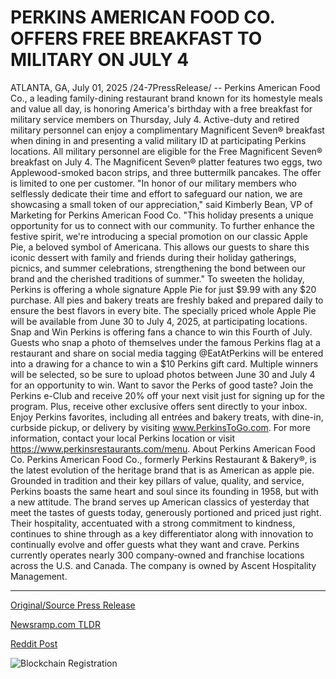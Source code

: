 # PERKINS AMERICAN FOOD CO. OFFERS FREE BREAKFAST TO MILITARY ON JULY 4

ATLANTA, GA, July 01, 2025 /24-7PressRelease/ -- Perkins American Food Co., a leading family-dining restaurant brand known for its homestyle meals and value all day, is honoring America's birthday with a free breakfast for military service members on Thursday, July 4. Active-duty and retired military personnel can enjoy a complimentary Magnificent Seven® breakfast when dining in and presenting a valid military ID at participating Perkins locations. All military personnel are eligible for the Free Magnificent Seven® breakfast on July 4.   The Magnificent Seven® platter features two eggs, two Applewood-smoked bacon strips, and three buttermilk pancakes. The offer is limited to one per customer.  "In honor of our military members who selflessly dedicate their time and effort to safeguard our nation, we are showcasing a small token of our appreciation," said Kimberly Bean, VP of Marketing for Perkins American Food Co. "This holiday presents a unique opportunity for us to connect with our community. To further enhance the festive spirit, we're introducing a special promotion on our classic Apple Pie, a beloved symbol of Americana. This allows our guests to share this iconic dessert with family and friends during their holiday gatherings, picnics, and summer celebrations, strengthening the bond between our brand and the cherished traditions of summer."  To sweeten the holiday, Perkins is offering a whole signature Apple Pie for just $9.99 with any $20 purchase. All pies and bakery treats are freshly baked and prepared daily to ensure the best flavors in every bite. The specially priced whole Apple Pie will be available from June 30 to July 4, 2025, at participating locations.   Snap and Win Perkins is offering fans a chance to win this Fourth of July. Guests who snap a photo of themselves under the famous Perkins flag at a restaurant and share on social media tagging @EatAtPerkins will be entered into a drawing for a chance to win a $10 Perkins gift card. Multiple winners will be selected, so be sure to upload photos between June 30 and July 4 for an opportunity to win.  Want to savor the Perks of good taste? Join the Perkins e-Club and receive 20% off your next visit just for signing up for the program. Plus, receive other exclusive offers sent directly to your inbox. Enjoy Perkins favorites, including all entrées and bakery treats, with dine-in, curbside pickup, or delivery by visiting www.PerkinsToGo.com. For more information, contact your local Perkins location or visit https://www.perkinsrestaurants.com/menu.  About Perkins American Food Co.  Perkins American Food Co., formerly Perkins Restaurant & Bakery®, is the latest evolution of the heritage brand that is as American as apple pie. Grounded in tradition and their key pillars of value, quality, and service, Perkins boasts the same heart and soul since its founding in 1958, but with a new attitude.   The brand serves up American classics of yesterday that meet the tastes of guests today, generously portioned and priced just right. Their hospitality, accentuated with a strong commitment to kindness, continues to shine through as a key differentiator along with innovation to continually evolve and offer guests what they want and crave.   Perkins currently operates nearly 300 company-owned and franchise locations across the U.S. and Canada. The company is owned by Ascent Hospitality Management. 

---

[Original/Source Press Release](https://www.24-7pressrelease.com/press-release/524459/perkins-american-food-co-offers-free-breakfast-to-military-on-july-4)
                    

[Newsramp.com TLDR](https://newsramp.com/curated-news/perkins-honors-military-with-free-breakfast-apple-pie-deal-for-july-4/27aaea91e360902bdd79472e6d71d76f) 

 



[Reddit Post](https://www.reddit.com/r/eventNews/comments/1lp4l21/perkins_honors_military_with_free_breakfast_apple/) 



![Blockchain Registration](https://cdn.newsramp.app/24-7PressRelease/qrcode/257/1/fernpPNJ.webp)